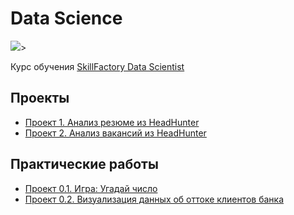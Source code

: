 # Data Science

<img style = 'verticat-align:middle' img src = https://github.com/costaM705/sf_data_science/tree/main/images/sf_logo.png>>

Курс обучения [SkillFactory Data Scientist](https://skillfactory.ru/data-scientist)

## Проекты

* [Проект 1. Анализ резюме из HeadHunter](https://github.com/costaM705/sf_data_science/tree/main/project_1)
* [Проект 2. Анализ вакансий из HeadHunter](https://github.com/costaM705/sf_data_science/tree/main/project_2)

## Практические работы

* [Проект 0.1. Игра: Угадай число](https://github.com/costaM705/sf_data_science/tree/main/project_0.1)
* [Проект 0.2. Визуализация данных об оттоке клиентов банка](https://github.com/costaM705/sf_data_science/tree/main/project_0.2)

